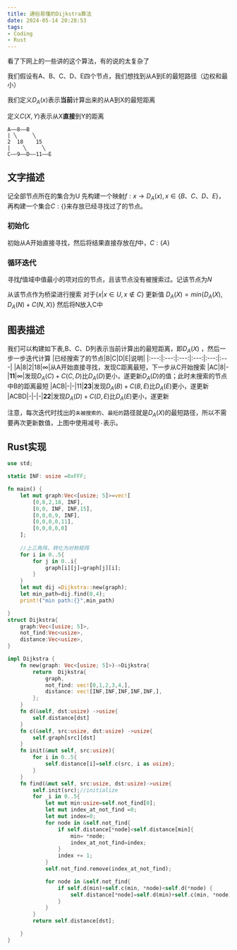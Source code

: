 ```yaml
---
title: 通俗易懂的Dijkstra算法
date: 2024-05-14 20:28:53
tags: 
- Coding
- Rust
---
```


看了下网上的一些讲的这个算法，有的说的太复杂了
<!--more-->
我们假设有A、B、C、D、E四个节点，我们想找到从A到E的最短路径（边权和最小）

我们定义$D_A(x)$表示**当前**计算出来的从A到X的最短距离

定义$C(X,Y)$表示从X**直接**到Y的距离

```
A——8——B
| ╲     ╲ 
2  18    15
|    ╲     ╲
C——9——D——11——E
```
## 文字描述
记全部节点所在的集合为U
先构建一个映射$f: x \rightarrow D_A(x),x\in\{B、C、D、E\}$，再构建一个集合$C:\{\}$来存放已经寻找过了的节点。
### 初始化
初始从A开始直接寻找，然后将结果直接存放在$f$中，$C:\{A\}$

### 循环迭代
寻找$f$值域中值最小的项对应的节点，且该节点没有被搜索过。记该节点为$N$

从该节点作为桥梁进行搜索
对于$\{x|x\in U,x\notin C\}$
更新值
$D_A(X)=min\{D_A(X),D_A(N)+C(N,X)\}$
然后将N放入C中

## 图表描述
我们可以构建如下表,B、C、D列表示当前计算出的最短距离，即$D_A(X)$
，然后一步一步迭代计算
|已经搜索了的节点|B|C|D|E|说明|
|:---:|:---:|:---:|:---:|:---:|:---|
|A|8|2|18|$\infty$|从A开始直接寻找，发现C距离最短，下一步从C开始搜索
|AC|8|-|**11**|$\infty$|发现$D_A(C)+C(C,D)$比$D_A(D)$更小，遂更新$D_A(D)$的值；此时未搜索的节点中B的距离最短
|ACB|-|-|11|**23**|发现$D_A(B)+C(B,E)$比$D_A(E)$更小，遂更新
|ACBD|-|-|-|**22**|发现$D_A(D)+C(D,E)$比$D_A(E)$更小，遂更新

注意，每次迭代时找出的`未被搜索的`、`最短的`路径就是$D_A(X)$的最短路径，所以不需要再次更新数值，上图中使用减号`-`表示。

## Rust实现

```rust
use std;

static INF: usize =0xFFF;

fn main() {
    let mut graph:Vec<[usize; 5]>=vec![
        [0,8,2,18, INF],
        [0,0, INF, INF,15],
        [0,0,0,9, INF],
        [0,0,0,0,11],
        [0,0,0,0,0]
    ];
    
    //上三角阵，转化为对称矩阵
    for i in 0..5{
        for j in 0..i{
            graph[i][j]=graph[j][i];
        }
    }
    let mut dij =Dijkstra::new(graph);
    let min_path=dij.find(0,4);
    print!("min path:{}",min_path)

}
struct Dijkstra{
    graph:Vec<[usize; 5]>,
    not_find:Vec<usize>,
    distance:Vec<usize>,
}

impl Dijkstra {
    fn new(graph: Vec<[usize; 5]>)->Dijkstra{
        return  Dijkstra{
            graph,
            not_find: vec![0,1,2,3,4,],
            distance: vec![INF,INF,INF,INF,INF,],
        };
    }
    fn d(&self, dst:usize) ->usize{
        self.distance[dst]
    }
    fn c(&self, src:usize, dst:usize) ->usize{
        self.graph[src][dst]
    }
    fn init(&mut self, src:usize){
        for i in 0..5{
            self.distance[i]=self.c(src, i as usize);
        }
    }
    fn find(&mut self, src:usize, dst:usize)->usize{
        self.init(src);//initialize
        for _i in 0..5{
            let mut min:usize=self.not_find[0];
            let mut index_at_not_find =0;
            let mut index=0;
            for node in &self.not_find{
                if self.distance[*node]<self.distance[min]{
                    min= *node;
                    index_at_not_find=index;
                }
                index += 1;
            }
            self.not_find.remove(index_at_not_find);

            for node in &self.not_find{
                if self.d(min)+self.c(min, *node)<self.d(*node) {
                    self.distance[*node]=self.d(min)+self.c(min, *node);
                }
            }
        }
        return self.distance[dst];

    }
}
```


